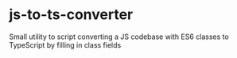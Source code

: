 # js-to-ts-converter
Small utility to script converting a JS codebase with ES6 classes to TypeScript by filling in class fields
